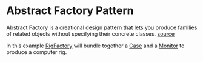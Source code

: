 # Abstract Factory Pattern

Abstract Factory is a creational design pattern that lets you produce families of related objects without specifying their concrete classes. [source](https://refactoring.guru/design-patterns/abstract-factory)

In this example [RigFactory](Factories.ts) will bundle together a [Case](Cases.ts) and a [Monitor](Monitors.ts) to produce a computer rig.
